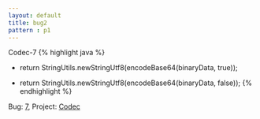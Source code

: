 ```yaml
---
layout: default
title: bug2
pattern : p1
---
```


Codec-7
{% highlight java %}
 - return StringUtils.newStringUtf8(encodeBase64(binaryData, true));

 + return StringUtils.newStringUtf8(encodeBase64(binaryData, false));
{% endhighlight %}

Bug: [7](https://github.com/apache/commons-codec/compare/f7966c1b374ebdd3fccb28370d9cb80a2115d807...954d995c5603b616c3c4a9ffb1823f36dd7ebcb0), Project: [Codec](https://github.com/apache/commons-codec)
